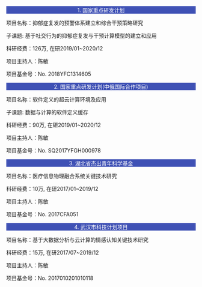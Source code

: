 ﻿<div style="background:#3F51B5; text-align :center;color:white ">1. 国家重点研发计划</div>



项目名称：抑郁症复发的预警体系建立和综合干预策略研究

子课题: 基于社交行为的抑郁症复发与干预计算模型的建立和应用

科研经费：126万, 在研2019/01~2020/12

项目主持人：陈敏

项目基金号：No. 2018YFC1314605

<div style="background:#3F51B5; text-align :center;color:white ">2. 国家重点研发计划(中俄国际合作项目)</div>

项目名称：软件定义的超云计算环境及应用

子课题: 数据与计算的软件定义缓存

科研经费：90万, 在研2019/01~2020/12

项目主持人：陈敏

项目基金号：No. SQ2017YFGH000978

<div style="background:#3F51B5; text-align :center;color:white ">3. 湖北省杰出青年科学基金</div>

项目名称：医疗信息物理融合系统关键技术研究

科研经费：10万, 在研2017/01~2019/12

项目主持人：陈敏

项目基金号：No. 2017CFA051

<div style="background:#3F51B5; text-align :center;color:white ">4. 武汉市科技计划项目</div>

项目名称：基于大数据分析与云计算的情感认知关键技术研究

科研经费：15万, 在研2017/07~2019/12

项目主持人：陈敏

项目基金号：No. 2017010201010118
